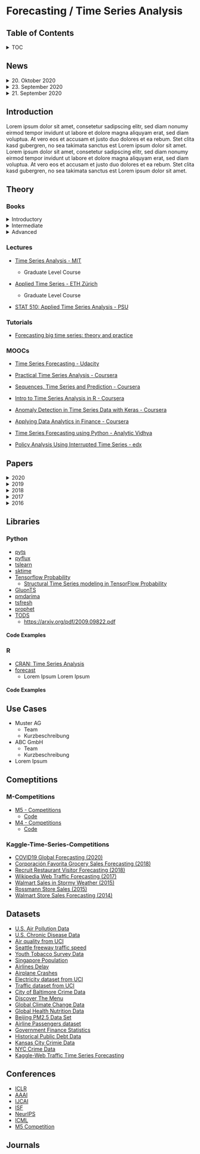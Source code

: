 # Forecasting / Time Series Analysis


## Table of Contents

<details>
  <summary>TOC</summary>

0. [News](#News)
1. [Introduction](#Introduction)
2. [Theory](#Theory)
    1. [Books](#Books)
    2. [Lectures](#Lectures)
    3. [Tutorials](#Tutorials)
    4. [MOOCs](#MOOCs)
3. [Papers](#Papers)
    1. [2020](#2020)
    2. [2019](#2019)
    2. [2018](#2018)
    2. [2017](#2017)
4. [Libraries](#Libraries)
    1. [Python](#Python)
    2. [R](#R)
5. [Use-Cases](#Use-Cases)
6. [Competitions](#Comeptitions)
    1. [M-Competitions](#M-Competitions)
    2. [Kaggle-Time-Series-Competitions](#Kaggle-Time-Series-Competitions)
7. [Datasets](#Datasets)
8. [Conferences](#Conferences)
9. [Journals](#Journals)
</details>

## News
<details>
  <summary>20. Oktober 2020</summary>
 
  * Zwei neue Paper im Bereich Forecasting hinzugefügt.
    * Intermittent Demand Forecasting with Renewal Processes - Türkmen, A. C. et al. (2020)
    * The Effectiveness of Discretization in Forecasting: An Empirical Study on Neural Time Series Models - Rabanser, S. et al. (2020)

</details>

<details>
  <summary>23. September 2020</summary>
 
  * Lorem Ipsum
  * Lorem Ipsum

</details>

<details>
  <summary>21. September 2020</summary>

  * Lorem Ipsum
  * Lorem Ipsum

</details>



## Introduction

Lorem ipsum dolor sit amet, consetetur sadipscing elitr, sed diam nonumy eirmod tempor invidunt ut labore et dolore magna aliquyam erat, sed diam voluptua. At vero eos et accusam et justo duo dolores et ea rebum. Stet clita kasd gubergren, no sea takimata sanctus est Lorem ipsum dolor sit amet. Lorem ipsum dolor sit amet, consetetur sadipscing elitr, sed diam nonumy eirmod tempor invidunt ut labore et dolore magna aliquyam erat, sed diam voluptua. At vero eos et accusam et justo duo dolores et ea rebum. Stet clita kasd gubergren, no sea takimata sanctus est Lorem ipsum dolor sit amet.

## Theory

### Books

<details>
  <summary>Introductory</summary>

  * [Forecasting: Principles and Practice - Hyndman, R. J. and Athanasopoulos, G. ()](https://otexts.com/fpp3/)
    * Bietet einen guten Einstieg in das Thema Forecasting und lässt sich recht schnell lesen, allerdings fehlt es an Tiefe.
  * [Introduction to Modern Time Series Analysis - Kirchgässner, G.,Wolters, J. and Hassler, U.](https://www.amazon.de/Introduction-Analysis-Springer-Business-Economics/dp/3642440290/ref=sr_1_15?__mk_de_DE=%C3%85M%C3%85%C5%BD%C3%95%C3%91&dchild=1&keywords=time+series&qid=1601186674&sr=8-15)

</details>

<details>
  <summary>Intermediate</summary>

  * [Applied Econometric Time Series - Enders, W. (2014)](https://www.wiley.com/en-us/Applied+Econometric+Time+Series%2C+4th+Edition-p-9781118918623)
    * Trägt den Titel "Applied" zurecht, und kann daher als Nachschlagewerk bei Anwednungsbezogenen Fragen im Bereich der Zeitreihenanalyse genutzt werden.
  * [Bayesian Econometric Methods - Chan, J., Koop, G., Poirier, D. J., and Tobias J. L. (2019)](https://www.amazon.de/Bayesian-Econometric-Methods-Exercises-Band-dp-1108437494/dp/1108437494/ref=dp_ob_title_bk)
    * Sehr empfehlenswert als Einführung für bayesianische Mathoden mit einem Fokus auf Zeitreihenmodellen in den Kapiteln 17 - 20
  * [Time Series Analysis and Its Applications - Shumway, R. H., and Stoffer, D.s.](https://www.stat.pitt.edu/stoffer/tsa4/tsa4.htm)
    * Lorem ipsum dolor sit amet, consectet
</details>

<details>
  <summary>Advanced</summary>
  
  * [Time Series Analysis - Hamilton, J. D.](https://www.amazon.de/Time-Analysis-James-D-Hamilton/dp/0691042896)
  * [Bayesian Filtering and Smoothing - Särkkä, S. (2013)]()
    * Obwohl es bereits 30 Jahre alt ist, noch immer eines der Standardwerke im Bereich Zeitreihenanalyse, allerdings mathematisch teils sehr anspruchsvoll.
  * [Dynamic Linear Modesl with R - Petris, G., Petrone, S., and Campagnoli, P. (2009) ](https://www.springer.com/de/book/9780387772370)
  * [Time Series Analysis by State Space Model - Durbin, J., and Koopman, S.J. (2012)](https://oxford.universitypressscholarship.com/view/10.1093/acprof:oso/9780199641178.001.0001/acprof-9780199641178)
  * [Stochastic Processes and Calculus, An Elementary Introduction with Applications - Hassler, U. (2016)](https://www.springer.com/de/book/9783319234274)
    * Sehr gute Einführung zu stochastischen Prozessen, da alle notwenidgen mathematische Konzepte im Buch hergeleitet werden.

</details>


### Lectures
* [Time Series Analysis - MIT](https://ocw.mit.edu/courses/economics/14-384-time-series-analysis-fall-2013/)
    * Graduate Level Course

* [Applied Time Series - ETH Zürich](https://stat.ethz.ch/lectures/ss19/applied-time-series.php#course_materials)
    * Graduate Level Course

* [STAT 510: Applied Time Series Analysis - PSU](https://online.stat.psu.edu/statprogram/stat510)

### Tutorials
  * [Forecasting big time series: theory and practice](https://www.amazon.science/videos-and-tutorials/forecasting-big-time-series-theory-and-practice)

### MOOCs

- [Time Series Forecasting - Udacity](https://www.udacity.com/course/time-series-forecasting--ud980)

- [Practical Time Series Analysis - Coursera](https://www.coursera.org/learn/practical-time-series-analysis)

- [Sequences, Time Series and Prediction - Coursera](https://www.coursera.org/learn/tensorflow-sequences-time-series-and-prediction)

- [Intro to Time Series Analysis in R - Coursera](https://www.coursera.org/projects/intro-time-series-analysis-in-r)

- [Anomaly Detection in Time Series Data with Keras -  Coursera](https://www.coursera.org/projects/anomaly-detection-time-series-keras)

- [Applying Data Analytics in Finance - Coursera](https://www.coursera.org/learn/applying-data-analytics-business-in-finance)

- [Time Series Forecasting using Python - Analytic Vidhya](https://courses.analyticsvidhya.com/courses/creating-time-series-forecast-using-python)

- [Policy Analysis Using Interrupted Time Series - edx](https://www.edx.org/course/policy-analysis-using-interrupted-time-series)

## Papers

<details>
  <summary>2020</summary>

  * [DeepAR: Probabilistic Forecasting with Autoregressive Recurrent Networks - D. Salinas et al. (2020)](https://arxiv.org/pdf/1704.04110.pdf)
    * Tags: `Amazon Research`, `Deep Learning`, `Probabilistic Forecasting`
    * [Medium](https://medium.com/@albertoarrigoni/paper-review-code-amazon-deepar-809938a319d9)
    * [Code - Tensorflow](https://github.com/arrigonialberto86/deepar)
    * [GlunoTS](https://gluon-ts.mxnet.io/api/gluonts/gluonts.model.deepar.html?highlight=deepar#gluonts.model.deepar.DeepAREstimator)


  * [Intermittent Demand Forecasting with Renewal Processes - Türkmen, A. C. et al. (2020)](https://arxiv.org/pdf/2010.01550.pdf)
    * Tags: `Amazon Research`, `Deep Learning`, `Forecasting`
    
  * [The Effectiveness of Discretization in Forecasting: An Empirical Study on Neural Time Series Models - Rabanser, S. et al. (2020)](https://arxiv.org/pdf/2005.10111.pdf)
    * Tabs: `Amazon Research`, `Deep Learning`, `Forecasting` 

  * [Neural forecasting:  Introduction and literature overview - Benidis et al. (2020)](https://arxiv.org/pdf/2004.10240.pdf)
    * Tags: `Amazon Research`, `Deep Learning`, `Forecasting`

  * [N-BEATS: Neural Basis Expansion Analysis for Interpretable Time Series Forecasting - Oreshki et al. (2020)](https://arxiv.org/pdf/1905.10437.pdf)
    * Tags: `Deep Learning`, `Forecasting`
    * Code:
      * [GluonTS](https://gluon-ts.mxnet.io/api/gluonts/gluonts.model.n_beats.html?highlight=nbeats#gluonts.model.n_beats.NBEATSEstimator)
      * [Keras & PyTorch](https://github.com/philipperemy/n-beats)

  * [Multi-variate Probabilistic Time Series Forecasting via Conditioned Normalizing Flows - Rasul et al.](https://arxiv.org/pdf/2002.06103.pdf)
    * Tags: `Deep Learning`, `Forecasting`, `Probabilistic Forecasting`

  * [Encoding Time Series as Images for Visual Inspection and Classification Using Tiled Convolutional Neural Networks - Zhiguang Wang and Tim Oates](https://www.researchgate.net/profile/Zhiguang_Wang3/publication/275970614_Encoding_Time_Series_as_Images_for_Visual_Inspection_and_Classification_Using_Tiled_Convolutional_Neural_Networks/links/554ceb960cf21ed2135f5951.pdf)
    * Tags: `Time Series Classification`, `CNN's` 
  

  * [Rethinking 1D-CNN for Time Series Classification: A Stronger Baseline - Tang, et al.](https://arxiv.org/abs/2002.10061)
    * Tags: `Time Series Classification`, `CNN's` 
    * [Code](https://github.com/Wensi-Tang/OS-CNN/)

  * [Block Hankel Tensor ARIMA for Multiple Short Time Series Forecasting - Shi, et al.](https://arxiv.org/pdf/2002.12135.pdf)
    * Tags: `Deep Learning`, `Forecasting`,
    * Code: not yet

</details>

<details>
  <summary>2019</summary>



  * [High-Dimensional Multivariate Forecasting with Low-Rank Gaussian Copula Processes - Salinas et al. (2019)](https://arxiv.org/pdf/1910.03002.pdf)
    * Tags: `Amazon Research`, `Deep Learning`, `Probabilistic Forecasting`, `Multivariate Forecasting`

  * [Deep Factors for Forecasting - Wang. et al. (2019)](https://arxiv.org/pdf/1905.12417.pdf)
    * Tags: `Amazon Research`, `Deep Learning`, `Probabilistic Forecasting`, `Multivariate Forecasting`
    * [GluonTS](https://gluon-ts.mxnet.io/api/gluonts/gluonts.model.deepvar.html)
  
  * [Think Globally, Act Locally: A Deep Neural Network Approach to High-Dimensional Time Series Forecasting - Sen et al.](https://arxiv.org/pdf/1905.03806.pdf)
    * Tags: 



</details>

<details>
  <summary>2018</summary>
    
  * [AR-MDN: Associative and Recurrent Mixture Density Networks for eRetail Demand Forecasting - Mukherjee et al. (2018)](https://arxiv.org/pdf/1803.03800.pdf)
    * Tags: 

</details>

<details>
  <summary>2017</summary>
  
  * [Forecasting at Scale - S. Taylor and B. Letham (2017)](https://peerj.com/preprints/3190v2/)
    * Tags: `Facebook`, `Prophet`, `Probabilistic Forecasting`
    * [Build Facebook's Prophet in PyMC3](https://www.ritchievink.com/blog/2018/10/09/build-facebooks-prophet-in-pymc3-bayesian-time-series-analyis-with-generalized-additive-models/)
  
  * [Approximate Bayesian Inference in Linear State Space Models for Intermittent Demand Forecasting at Scale - Seeger et al. (2017)](https://arxiv.org/pdf/1709.07638.pdf)
    * Tags: `Amazon Research`, `Deep Learning`, `Probabilistic Forecasting`, `Multivariate Forecasting`

</details>

<details>
  <summary>2016</summary>

  * [A new metric of absolute percentage error for intermittent demand forecasts - Sungil Kima and Heeyoung Kim](https://www.sciencedirect.com/science/article/pii/S0169207016000121)
    * Tags: `Forecast Metric`

</details>

## Libraries
### Python
* [pyts](https://pyts.readthedocs.io/en/stable/)
* [pyflux](https://pyflux.readthedocs.io/en/latest/)
* [tslearn](https://tslearn.readthedocs.io/en/stable/)
* [sktime](https://sktime.org/)
* [Tensorflow Probability](https://www.tensorflow.org/probability)
    *  [Structural Time Series modeling in TensorFlow Probability](https://blog.tensorflow.org/2019/03/structural-time-series-modeling-in.html)
* [GluonTS](https://gluon-ts.mxnet.io/)
* [pmdarima](http://alkaline-ml.com/pmdarima/)
* [tsfresh](https://github.com/blue-yonder/tsfresh)
* [prophet]()
* [TODS](https://tods-doc.github.io/)
  * https://arxiv.org/pdf/2009.09822.pdf


#### Code Examples

### R
* [CRAN: Time Series Analysis](https://cran.r-project.org/web/views/TimeSeries.html)
* [forecast](https://pkg.robjhyndman.com/forecast/)
    * Lorem Ipsum Lorem Ipsum
#### Code Examples

## Use Cases 
* Muster AG
    * Team
    * Kurzbeschreibung
* ABC GmbH
    * Team
    * Kurzbeschreibung
* Lorem Ipsum

## Comeptitions 

### M-Competitions
* [M5 - Competitions](https://mofc.unic.ac.cy/m5-competition/)
    * [Code](https://github.com/Mcompetitions)
* [M4 - Competitions](https://mofc.unic.ac.cy/m4/)
    * [Code](https://github.com/Mcompetitions)

### Kaggle-Time-Series-Competitions
* [COVID19 Global Forecasting (2020)](https://www.kaggle.com/c/covid19-global-forecasting-week-5)
* [Corporación Favorita Grocery Sales Forecasting (2018)](https://www.kaggle.com/c/favorita-grocery-sales-forecasting)
* [Recruit Restaurant Visitor Forecasting (2018)](https://www.kaggle.com/c/recruit-restaurant-visitor-forecasting)
* [Wikipedia Web Traffic Forecasting (2017)](https://www.kaggle.com/c/web-traffic-time-series-forecasting)
* [Walmart Sales in Stormy Weather (2015)](https://www.kaggle.com/c/walmart-recruiting-sales-in-stormy-weather)
* [Rossmann Store Sales (2015)](https://www.kaggle.com/c/rossmann-store-sales)
* [Walmart Store Sales Forecasting (2014)](https://www.kaggle.com/c/walmart-recruiting-store-sales-forecasting)


## Datasets
- [U.S. Air Pollution Data](https://data.world/data-society/us-air-pollution-data)
- [U.S. Chronic Disease Data](https://data.world/data-society/us-chronic-disease-data)
- [Air quality from UCI](http://archive.ics.uci.edu/ml/datasets/Air+Quality)
- [Seattle freeway traffic speed](https://github.com/zhiyongc/Seattle-Loop-Data)
- [Youth Tobacco Survey Data](https://data.world/data-society/youth-tobacco-survey-data)
- [Singapore Population](https://data.world/hxchua/populationsg)
- [Airlines Delay](https://data.world/data-society/airlines-delay)
- [Airplane Crashes](https://data.world/data-society/airplane-crashes)
- [Electricity dataset from UCI](https://archive.ics.uci.edu/ml/datasets/ElectricityLoadDiagrams20112014)
- [Traffic dataset from UCI](https://archive.ics.uci.edu/ml/datasets/PEMS-SF)
- [City of Baltimore Crime Data](https://data.world/data-society/city-of-baltimore-crime-data)
- [Discover The Menu](https://data.world/data-society/discover-the-menu)
- [Global Climate Change Data](https://data.world/data-society/global-climate-change-data)
- [Global Health Nutrition Data](https://data.world/data-society/global-health-nutrition-data)
- [Beijing PM2.5 Data Set](https://raw.githubusercontent.com/jbrownlee/Datasets/master/pollution.csv)
- [Airline Passengers dataset](https://github.com/jbrownlee/Datasets/blob/master/airline-passengers.csv)
- [Government Finance Statistics](https://data.world/data-society/government-finance-statistics)
- [Historical Public Debt Data](https://data.world/data-society/historical-public-debt-data)
- [Kansas City Crimie Data](https://data.world/data-society/kansas-city-crime-data)
- [NYC Crime Data](https://data.world/data-society/nyc-crime-data)
- [Kaggle-Web Traffic Time Series Forecasting](https://www.kaggle.com/c/web-traffic-time-series-forecasting)

## Conferences
* [ICLR](https://iclr.cc/)
* [AAAI](https://www.aaai.org/)
* [IJCAI](https://www.ijcai.org/)
* [ISF](https://isf.forecasters.org/)
* [NeurIPS](https://nips.cc/)
* [ICML](https://icml.cc/)
* [M5 Competition](https://mofc.unic.ac.cy/m5-competition/)

## Journals